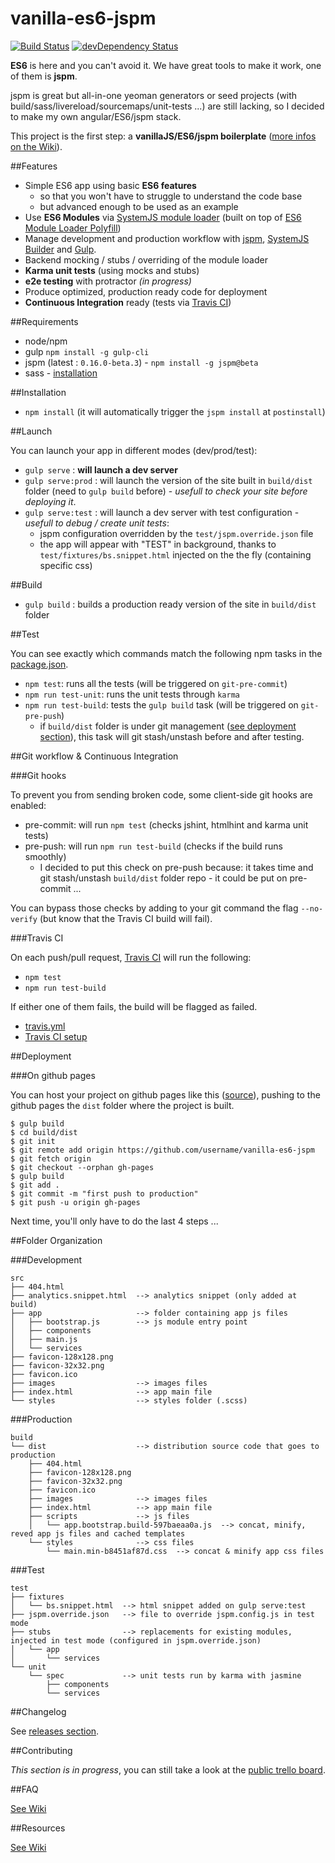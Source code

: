 vanilla-es6-jspm
================

[![Build Status](https://travis-ci.org/topheman/vanilla-es6-jspm.svg?branch=master)](https://travis-ci.org/topheman/vanilla-es6-jspm)
[![devDependency Status](https://david-dm.org/topheman/vanilla-es6-jspm/dev-status.svg)](https://david-dm.org/topheman/vanilla-es6-jspm#info=devDependencies)

**ES6** is here and you can't avoid it. We have great tools to make it work, one of them is **jspm**.

jspm is great but all-in-one yeoman generators or seed projects (with build/sass/livereload/sourcemaps/unit-tests ...) are still lacking, so I decided to make my own angular/ES6/jspm stack.

This project is the first step: a **vanillaJS/ES6/jspm boilerplate** ([more infos on the Wiki](https://github.com/topheman/vanilla-es6-jspm/wiki)).

##Features

* Simple ES6 app using basic **ES6 features**
	* so that you won't have to struggle to understand the code base
	* but advanced enough to be used as an example
* Use **ES6 Modules** via [SystemJS module loader](https://github.com/systemjs/systemjs) (built on top of [ES6 Module Loader Polyfill](https://github.com/ModuleLoader/es6-module-loader))
* Manage development and production workflow with [jspm](http://jspm.io/), [SystemJS Builder](https://github.com/systemjs/builder) and [Gulp](http://gulpjs.com/).
* Backend mocking / stubs / overriding of the module loader
* **Karma unit tests** (using mocks and stubs)
* **e2e testing** with protractor *(in progress)*
* Produce optimized, production ready code for deployment
* **Continuous Integration** ready (tests via [Travis CI](https://travis-ci.org/topheman/vanilla-es6-jspm))

##Requirements

* node/npm
* gulp `npm install -g gulp-cli`
* jspm (latest : `0.16.0-beta.3`) - `npm install -g jspm@beta`
* sass - [installation](http://sass-lang.com/install)

##Installation

* `npm install` (it will automatically trigger the `jspm install` at `postinstall`)

##Launch

You can launch your app in different modes (dev/prod/test):

* `gulp serve` : **will launch a dev server**
* `gulp serve:prod` : will launch the version of the site built in `build/dist` folder (need to `gulp build` before) - *usefull to check your site before deploying it*.
* `gulp serve:test` : will launch a dev server with test configuration - *usefull to debug / create unit tests*:
	* jspm configuration overridden by the `test/jspm.override.json` file
	* the app will appear with "TEST" in background, thanks to `test/fixtures/bs.snippet.html` injected on the the fly (containing specific css)

##Build

* `gulp build` : builds a production ready version of the site in `build/dist` folder

##Test

You can see exactly which commands match the following npm tasks in the [package.json](https://github.com/topheman/vanilla-es6-jspm/blob/master/package.json#L6).

* `npm test`: runs all the tests (will be triggered on `git-pre-commit`)
* `npm run test-unit`: runs the unit tests through `karma`
* `npm run test-build`: tests the `gulp build` task (will be triggered on `git-pre-push`)
	* if `build/dist` folder is under git management ([see deployment section](#deployment)), this task will git stash/unstash before and after testing.

##Git workflow & Continuous Integration

###Git hooks

To prevent you from sending broken code, some client-side git hooks are enabled:

* pre-commit: will run `npm test` (checks jshint, htmlhint and karma unit tests)
* pre-push: will run `npm run test-build` (checks if the build runs smoothly)
	* I decided to put this check on pre-push because: it takes time and git stash/unstash `build/dist` folder repo - it could be put on pre-commit ...

You can bypass those checks by adding to your git command the flag `--no-verify` (but know that the Travis CI build will fail).

###Travis CI

On each push/pull request, [Travis CI](https://travis-ci.org/topheman/vanilla-es6-jspm) will run the following:

* `npm test`
* `npm run test-build`

If either one of them fails, the build will be flagged as failed.

* [travis.yml](https://github.com/topheman/vanilla-es6-jspm/blob/master/.travis.yml)
* [Travis CI setup](https://github.com/topheman/vanilla-es6-jspm/wiki/FAQ#travis-ci-setup)

##Deployment

###On github pages

You can host your project on github pages like this ([source](https://help.github.com/articles/creating-project-pages-manually/)), pushing to the github pages the `dist` folder where the project is built.

```shell
$ gulp build
$ cd build/dist
$ git init
$ git remote add origin https://github.com/username/vanilla-es6-jspm
$ git fetch origin
$ git checkout --orphan gh-pages
$ gulp build
$ git add .
$ git commit -m "first push to production"
$ git push -u origin gh-pages
```

Next time, you'll only have to do the last 4 steps ...

##Folder Organization

###Development

```
src
├── 404.html
├── analytics.snippet.html  --> analytics snippet (only added at build)
├── app                     --> folder containing app js files
│   ├── bootstrap.js        --> js module entry point
│   ├── components
│   ├── main.js
│   └── services
├── favicon-128x128.png
├── favicon-32x32.png
├── favicon.ico
├── images                  --> images files
├── index.html              --> app main file
└── styles                  --> styles folder (.scss)
```

###Production

```
build
└── dist                    --> distribution source code that goes to production
    ├── 404.html
    ├── favicon-128x128.png
    ├── favicon-32x32.png
    ├── favicon.ico
    ├── images              --> images files
    ├── index.html          --> app main file
    ├── scripts             --> js files
    │   └── app.bootstrap.build-597baeaa0a.js  --> concat, minify, reved app js files and cached templates
    └── styles              --> css files
        └── main.min-b8451af87d.css  --> concat & minify app css files
```

###Test

```
test
├── fixtures
│   └── bs.snippet.html  --> html snippet added on gulp serve:test
├── jspm.override.json   --> file to override jspm.config.js in test mode
├── stubs                --> replacements for existing modules, injected in test mode (configured in jspm.override.json)
│   └── app
│       └── services
└── unit
    └── spec             --> unit tests run by karma with jasmine
        ├── components
        └── services
```

##Changelog

See [releases section](https://github.com/topheman/vanilla-es6-jspm/releases).

##Contributing

*This section is in progress*, you can still take a look at the [public trello board](https://trello.com/c/tCihMVXM/46-introduction).

##FAQ

[See Wiki](https://github.com/topheman/vanilla-es6-jspm/wiki/FAQ)

##Resources

[See Wiki](https://github.com/topheman/vanilla-es6-jspm/wiki/Resources)
